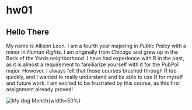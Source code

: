 # hw01

## Hello There

My name is Allison Leon. I am a fourth year majoring in *Public Policy* with a minor in _Human Rights_. I am originally from *Chicago* and grew up in the Back of the Yards neighborhood. I have had experience with R in the past, as it is almost a requirement to familiarize yourself with it for the PubPol major. However, I always felt that those courses brushed through R too quickly, and I wanted to really understand and be able to use R for myself and future work. I am excited to be frustrated by this course, as this first assignment already proved!

![My dog Monch](https://scontent.xx.fbcdn.net/v/t1.15752-9/57485862_1170614343116698_8016417429892628480_n.jpg?_nc_cat=109&_nc_sid=b96e70&_nc_ohc=Cqu-8OcEYwsAX_D-60n&_nc_ad=z-m&_nc_cid=0&_nc_ht=scontent.xx&oh=7817655ea8a0ab110e268177c514f778&oe=5F8FD593){width=50%}
